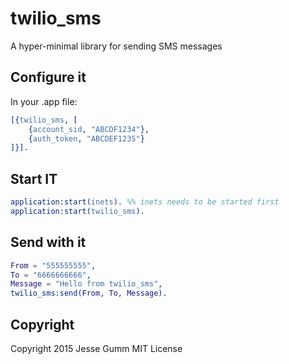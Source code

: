 # twilio_sms

A hyper-minimal library for sending SMS messages

## Configure it

In your .app file:

```erlang
[{twilio_sms, [
	{account_sid, "ABCDF1234"},
	{auth_token, "ABCDEF1235"}
]}].
```

## Start IT

```erlang
application:start(inets). %% inets needs to be started first
application:start(twilio_sms).
```

## Send with it

```erlang
From = "555555555",
To = "6666666666",
Message = "Hello from twilio_sms",
twilio_sms:send(From, To, Message).
```

## Copyright

Copyright 2015 Jesse Gumm
MIT License

